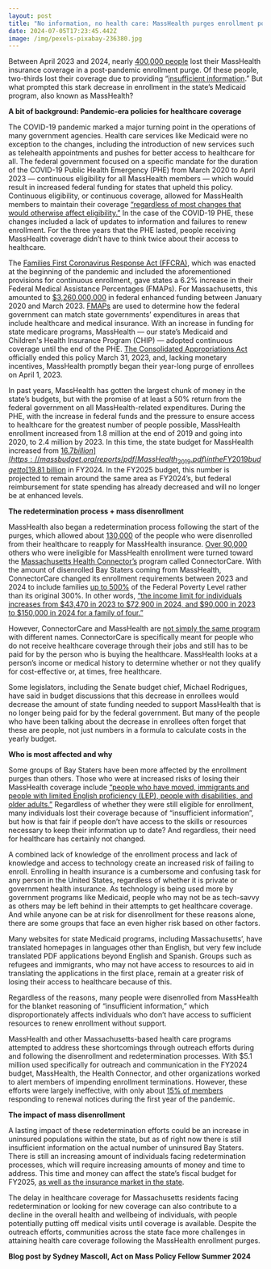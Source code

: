 ```yaml
---
layout: post
title: "No information, no health care: MassHealth purges enrollment post-pandemic"
date: 2024-07-05T17:23:45.442Z
image: /img/pexels-pixabay-236380.jpg
---
```

Between April 2023 and 2024, nearly [400,000 people](https://www.mass.gov/doc/may-2024-dashboard-key-takeaways/download) lost their MassHealth insurance coverage in a post-pandemic enrollment purge. Of these people, two-thirds lost their coverage due to providing “[insufficient information](https://www.mass.gov/doc/may-2024-dashboard-key-takeaways/download).” But what prompted this stark decrease in enrollment in the state’s Medicaid program, also known as MassHealth? 

**A bit of background: Pandemic-era policies for healthcare coverage**

The COVID-19 pandemic marked a major turning point in the operations of many government agencies. Health care services like Medicaid were no exception to the changes, including the introduction of new services such as telehealth appointments and pushes for better access to healthcare for all. The federal government focused on a specific mandate for the duration of the COVID-19 Public Health Emergency (PHE) from March 2020 to April 2023 — continuous eligibility for all MassHealth members — which would result in increased federal funding for states that upheld this policy. Continuous eligibility, or continuous coverage, allowed for MassHealth members to maintain their coverage [“regardless of most changes that would otherwise affect eligibility.”](https://www.mass.gov/doc/continuous-eligibility-0/download) In the case of the COVID-19 PHE, these changes included a lack of updates to information and failures to renew enrollment. For the three years that the PHE lasted, people receiving MassHealth coverage didn’t have to think twice about their access to healthcare. 

The [Families First Coronavirus Response Act (FFCRA)](https://oig.hhs.gov/reports-and-publications/workplan/summary/wp-summary-0000726.asp), which was enacted at the beginning of the pandemic and included the aforementioned provisions for continuous enrollment, gave states a 6.2% increase in their Federal Medical Assistance Percentages (FMAPs). For Massachusetts, this amounted to [$3,260,000,000](https://www.kff.org/medicaid/issue-brief/fiscal-implications-for-medicaid-of-enhanced-federal-funding-and-continuous-enrollment/) in federal enhanced funding between January 2020 and March 2023. [FMAPs](https://aspe.hhs.gov/federal-medical-assistance-percentages-or-federal-financial-participation-state-assistance) are used to determine how the federal government can match state governments’ expenditures in areas that include healthcare and medical insurance. With an increase in funding for state medicare programs, MassHealth — our state’s Medicaid and Children's Health Insurance Program (CHIP) — adopted continuous coverage until the end of the PHE. [The Consolidated Appropriations Act](https://www.medicaid.gov/resources-for-states/coronavirus-disease-2019-covid-19/unwinding-and-returning-regular-operations-after-covid-19/index.html) officially ended this policy March 31, 2023, and, lacking monetary incentives, MassHealth promptly began their year-long purge of enrollees on April 1, 2023. 

In past years, MassHealth has gotten the largest chunk of money in the state’s budgets, but with the promise of at least a 50% return from the federal government on all MassHealth-related expenditures. During the PHE, with the increase in federal funds and the pressure to ensure access to healthcare for the greatest number of people possible, MassHealth enrollment increased from 1.8 million at the end of 2019 and going into 2020, to 2.4 million by 2023. In this time, the state budget for MassHealth increased from [$16.7 billion](https://massbudget.org/reports/pdf/MassHealth_2019.pdf) in the FY2019 budget to [$19.81 billion](https://malegislature.gov/PressRoom/Detail?pressReleaseId=44) in FY2024. In the FY2025 budget, this number is projected to remain around the same area as FY2024’s, but federal reimbursement for state spending has already decreased and will no longer be at enhanced levels.  

**The redetermination process + mass disenrollment**

MassHealth also began a redetermination process following the start of the purges, which allowed about [130,000](https://www.mass.gov/doc/may-2024-dashboard-key-takeaways/download) of the people who were disenrolled from their healthcare to reapply for MassHealth insurance. [Over 90,000](https://www.masstaxpayers.org/sites/default/files/publications/2024-03/03-21%20MassHealth%20Redetermination%20Brief%20FINAL.pdf) others who were ineligible for MassHealth enrollment were turned toward the [Massachusetts Health Connector’s](https://www.masstaxpayers.org/sites/default/files/publications/2024-03/03-21%20MassHealth%20Redetermination%20Brief%20FINAL.pdf) program called ConnectorCare. With the amount of disenrolled Bay Staters coming from MassHealth, ConnectorCare changed its enrollment requirements between 2023 and 2024 to include families [up to 500%](https://www.mahealthconnector.org/learn/plan-information/connectorcare-plans) of the Federal Poverty Level rather than its original 300%. In other words, [“the income limit for individuals increases from $43,470 in 2023 to $72,900 in 2024, and $90,000 in 2023 to $150,000 in 2024 for a family of four.”](https://www.mahealthconnector.org/learn/plan-information/connectorcare-plans) 

However, ConnectorCare and MassHealth are [not simply the same program](https://www.mahealthconnector.org/help-center-answers/eligibility/whats-the-difference-between-the-health-connector-and-masshealth) with different names. ConnectorCare is specifically meant for people who do not receive healthcare coverage through their jobs and still has to be paid for by the person who is buying the healthcare. MassHealth looks at a person’s income or medical history to determine whether or not they qualify for cost-effective or, at times, free healthcare. 

Some legislators, including the Senate budget chief, Michael Rodrigues, have said in budget discussions that this decrease in enrollees would decrease the amount of state funding needed to support MassHealth that is no longer being paid for by the federal government. But many of the people who have been talking about the decrease in enrollees often forget that these are people, not just numbers in a formula to calculate costs in the yearly budget. 

**Who is most affected and why**

Some groups of Bay Staters have been more affected by the enrollment purges than others. Those who were at increased risks of losing their MassHealth coverage include [“people who have moved, immigrants and people with limited English proficiency (LEP), people with disabilities, and older adults.”](https://www.kff.org/medicaid/issue-brief/10-things-to-know-about-the-unwinding-of-the-medicaid-continuous-enrollment-provision/) Regardless of whether they were still eligible for enrollment, many individuals lost their coverage because of “insufficient information”, but how is that fair if people don’t have access to the skills or resources necessary to keep their information up to date? And regardless, their need for healthcare has certainly not changed.

A combined lack of knowledge of the enrollment process and lack of knowledge and access to technology create an increased risk of failing to enroll. Enrolling in health insurance is a cumbersome and confusing task for any person in the United States, regardless of whether it is private or government health insurance. As technology is being used more by government programs like Medicaid, people who may not be as tech-savvy as others may be left behind in their attempts to get healthcare coverage. And while anyone can be at risk for disenrollment for these reasons alone, there are some groups that face an even higher risk based on other factors. 

Many websites for state Medicaid programs, including Massachusetts’, have translated homepages in languages other than English, but very few include translated PDF applications beyond English and Spanish. Groups such as refugees and immigrants, who may not have access to resources to aid in translating the applications in the first place, remain at a greater risk of losing their access to healthcare because of this.

Regardless of the reasons, many people were disenrolled from MassHealth for the blanket reasoning of “insufficient information,” which disproportionately affects individuals who don’t have access to sufficient resources to renew enrollment without support. 

MassHealth and other Massachusetts-based health care programs attempted to address these shortcomings through outreach efforts during and following the disenrollment and redetermination processes. With $5.1 million used specifically for outreach and communication in the FY2024 budget, MassHealth, the Health Connector, and other organizations worked to alert members of impending enrollment terminations. However, these efforts were largely ineffective, with only about [15% of members](https://hcfama.org/statement-health-care-for-all-applauds-5-million-for-masshealth-redetermination-and-vaccination-outreach-campaign-in-arpa-spending/) responding to renewal notices during the first year of the pandemic.

**The impact of mass disenrollment**

A lasting impact of these redetermination efforts could be an increase in uninsured populations within the state, but as of right now there is still insufficient information on the actual number of uninsured Bay Staters. There is still an increasing amount of individuals facing redetermination processes, which will require increasing amounts of money and time to address. This time and money can affect the state’s fiscal budget for FY2025, [as well as the insurance market in the state](https://www.masstaxpayers.org/sites/default/files/publications/2024-03/03-21%20MassHealth%20Redetermination%20Brief%20FINAL.pdf). 

The delay in healthcare coverage for Massachusetts residents facing redetermination or looking for new coverage can also contribute to a decline in the overall health and wellbeing of individuals, with people potentially putting off medical visits until coverage is available. Despite the outreach efforts, communities across the state face more challenges in attaining health care coverage following the MassHealth enrollment purges.



**Blog post by Sydney Mascoll, Act on Mass Policy Fellow Summer 2024**